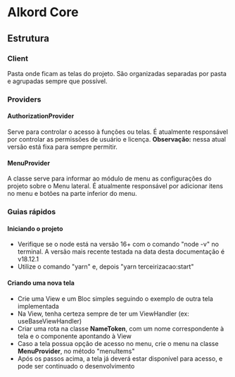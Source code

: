 # Alkord Core

## Estrutura

### Client
Pasta onde ficam as telas do projeto. São organizadas separadas por pasta e agrupadas sempre que possível.

### Providers

#### AuthorizationProvider
Serve para controlar o acesso à funções ou telas.
É atualmente responsável por controlar as permissões de usuário e licença.
**Observação:** nessa atual versão está fixa para sempre permitir.

#### MenuProvider
A classe serve para informar ao módulo de menu as configurações do projeto sobre o Menu lateral.
É atualmente responsável por adicionar itens no menu e botões na parte inferior do menu.

### Guias rápidos

#### Iniciando o projeto
- Verifique se o node está na versão 16+ com o comando "node -v" no terminal. A versão mais recente testada na data desta documentação é v18.12.1
- Utilize o comando "yarn" e, depois "yarn terceirizacao:start"

#### Criando uma nova tela
- Crie uma View e um Bloc simples seguindo o exemplo de outra tela implementada
- Na View, tenha certeza sempre de ter um ViewHandler (ex: useBaseViewHandler)
- Criar uma rota na classe **NameToken**, com um nome correspondente à tela e o componente apontando à View
- Caso a tela possua opção de acesso no menu, crie o menu na classe **MenuProvider**, no método "menuItems"
- Após os passos acima, a tela já deverá estar disponível para acesso, e pode ser continuado o desenvolvimento